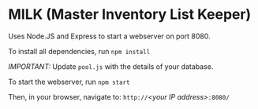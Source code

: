 # MILK (Master Inventory List Keeper)

Uses Node.JS and Express to start a webserver on port 8080.

To install all dependencies, run `npm install`

*IMPORTANT:* Update `pool.js` with the details of your database.

To start the webserver, run `npm start`

Then, in your browser, navigate to:
    `http://`_&lt;your IP address&gt;_`:8080/`
